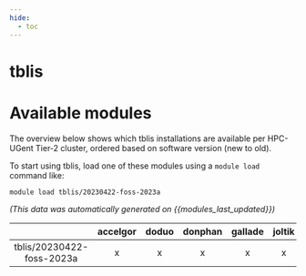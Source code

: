 ```yaml
---
hide:
  - toc
---
```


tblis
=====

# Available modules


The overview below shows which tblis installations are available per HPC-UGent Tier-2 cluster, ordered based on software version (new to old).

To start using tblis, load one of these modules using a `module load` command like:

```shell
module load tblis/20230422-foss-2023a
```

*(This data was automatically generated on {{modules_last_updated}})*  

| |accelgor|doduo|donphan|gallade|joltik|shinx|skitty|
| :---: | :---: | :---: | :---: | :---: | :---: | :---: | :---: |
|tblis/20230422-foss-2023a|x|x|x|x|x|x|x|
